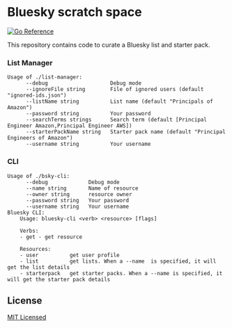 # Bluesky scratch space

[![Go Reference](https://pkg.go.dev/badge/github.com/micahhausler/bsky-scratch.svg)](https://pkg.go.dev/github.com/micahhausler/bsky-scratch)

This repository contains code to curate a Bluesky list and starter pack.


### List Manager
```
Usage of ./list-manager:
      --debug                    Debug mode
      --ignoreFile string        File of ignored users (default "ignored-ids.json")
      --listName string          List name (default "Principals of Amazon")
      --password string          Your password
      --searchTerms strings      Search term (default [Principal Engineer Amazon,Principal Engineer AWS])
      --starterPackName string   Starter pack name (default "Principal Engineers of Amazon")
      --username string          Your username
```

### CLI
```
Usage of ./bsky-cli:
      --debug             Debug mode
      --name string       Name of resource
      --owner string      resource owner
      --password string   Your password
      --username string   Your username
Bluesky CLI:
	Usage: bluesky-cli <verb> <resource> [flags]

	Verbs:
	- get - get resource

	Resources:
	- user          get user profile
	- list          get lists. When a --name  is specified, it will get the list details
	- starterpack   get starter packs. When a --name is specified, it will get the starter pack details
```

## License

[MIT Licensed](/LICENSE)
